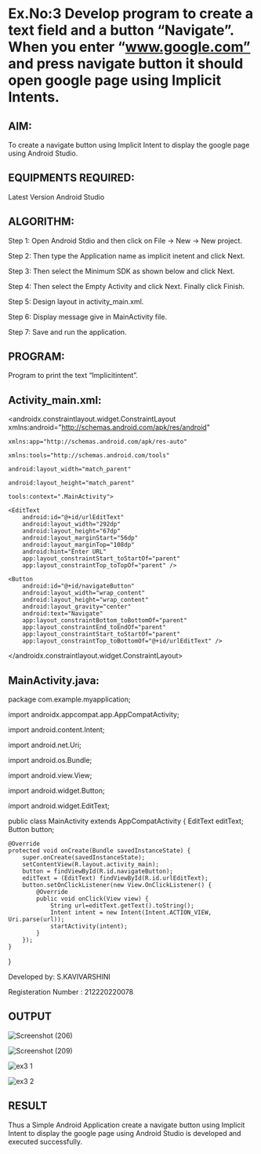 # Ex.No:3 Develop program to create a text field and a button “Navigate”. When you enter “www.google.com” and press navigate button it should open google page using Implicit Intents.


## AIM:

To create a navigate button using Implicit Intent to display the google page using Android Studio.

## EQUIPMENTS REQUIRED:

Latest Version Android Studio

## ALGORITHM:

Step 1: Open Android Stdio and then click on File -> New -> New project.

Step 2: Then type the Application name as implicit inetent and click Next.

Step 3: Then select the Minimum SDK as shown below and click Next.

Step 4: Then select the Empty Activity and click Next. Finally click Finish.

Step 5: Design layout in activity_main.xml.

Step 6: Display message give in MainActivity file.

Step 7: Save and run the application.



## PROGRAM:
Program to print the text “Implicitintent”.

## Activity_main.xml:
<?xml version="1.0" encoding="utf-8"?>

<androidx.constraintlayout.widget.ConstraintLayout xmlns:android="http://schemas.android.com/apk/res/android"

    xmlns:app="http://schemas.android.com/apk/res-auto"
    
    xmlns:tools="http://schemas.android.com/tools"
    
    android:layout_width="match_parent"
    
    android:layout_height="match_parent"
    
    tools:context=".MainActivity">

    <EditText
        android:id="@+id/urlEditText"
        android:layout_width="292dp"
        android:layout_height="67dp"
        android:layout_marginStart="56dp"
        android:layout_marginTop="108dp"
        android:hint="Enter URL"
        app:layout_constraintStart_toStartOf="parent"
        app:layout_constraintTop_toTopOf="parent" />

    <Button
        android:id="@+id/navigateButton"
        android:layout_width="wrap_content"
        android:layout_height="wrap_content"
        android:layout_gravity="center"
        android:text="Navigate"
        app:layout_constraintBottom_toBottomOf="parent"
        app:layout_constraintEnd_toEndOf="parent"
        app:layout_constraintStart_toStartOf="parent"
        app:layout_constraintTop_toBottomOf="@+id/urlEditText" />
       

</androidx.constraintlayout.widget.ConstraintLayout>

## MainActivity.java:

package com.example.myapplication;

import androidx.appcompat.app.AppCompatActivity;

import android.content.Intent;

import android.net.Uri;

import android.os.Bundle;

import android.view.View;

import android.widget.Button;

import android.widget.EditText;

public class MainActivity extends AppCompatActivity {
    EditText editText;
    Button button;

    @Override
    protected void onCreate(Bundle savedInstanceState) {
        super.onCreate(savedInstanceState);
        setContentView(R.layout.activity_main);
        button = findViewById(R.id.navigateButton);
        editText = (EditText) findViewById(R.id.urlEditText);
        button.setOnClickListener(new View.OnClickListener() {
            @Override
            public void onClick(View view) {
                String url=editText.getText().toString();
                Intent intent = new Intent(Intent.ACTION_VIEW, Uri.parse(url));
                startActivity(intent);
            }
        });
    }
}

Developed by: S.KAVIVARSHINI

Registeration Number : 212220220078


## OUTPUT
![Screenshot (206)](https://github.com/Aishwarya-TM/Mobile-Application-Development/assets/127846109/97a10ea1-909f-432e-8d91-cd77ce4dc9a0)

![Screenshot (209)](https://github.com/Aishwarya-TM/Mobile-Application-Development/assets/127846109/213f3179-eba2-4528-8871-1d5d83e2a9fc)

![ex3 1](https://github.com/Aishwarya-TM/Mobile-Application-Development/assets/127846109/b755bfbc-e276-4cbc-85a0-df76e5b9a8e6)

![ex3 2](https://github.com/Aishwarya-TM/Mobile-Application-Development/assets/127846109/d91d010f-a6fc-4ca2-95c5-b2d5ecbc2f3b)


## RESULT
Thus a Simple Android Application create a navigate button using Implicit Intent to display the google page using Android Studio is developed and executed successfully.


